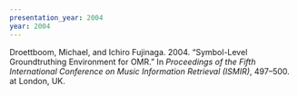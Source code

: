 ```yaml
---
presentation_year: 2004
year: 2004
---
```


Droettboom, Michael, and Ichiro Fujinaga. 2004. “Symbol-Level Groundtruthing Environment for OMR.” In <i>Proceedings of the Fifth International Conference on Music Information Retrieval (ISMIR)</i>, 497–500. at London, UK.